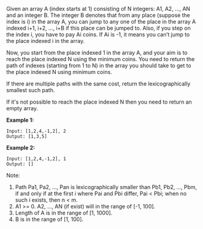 Given an array A (index starts at 1) consisting of N integers: A1, A2, ..., AN and an integer B. The integer B denotes that from any place (suppose the index is i) in the array A, you can jump to any one of the place in the array A indexed i+1, i+2, …, i+B if this place can be jumped to. Also, if you step on the index i, you have to pay Ai coins. If Ai is -1, it means you can’t jump to the place indexed i in the array.

Now, you start from the place indexed 1 in the array A, and your aim is to reach the place indexed N using the minimum coins. You need to return the path of indexes (starting from 1 to N) in the array you should take to get to the place indexed N using minimum coins.

If there are multiple paths with the same cost, return the lexicographically smallest such path.

If it's not possible to reach the place indexed N then you need to return an empty array.

**Example 1:**
```
Input: [1,2,4,-1,2], 2
Output: [1,3,5]
```
**Example 2:**
```
Input: [1,2,4,-1,2], 1
Output: []
```
Note:
1. Path Pa1, Pa2, ..., Pan is lexicographically smaller than Pb1, Pb2, ..., Pbm, if and only if at the first i where Pai and Pbi differ, Pai < Pbi; when no such i exists, then n < m.
2. A1 >= 0. A2, ..., AN (if exist) will in the range of [-1, 100].
3. Length of A is in the range of [1, 1000].
4. B is in the range of [1, 100].

